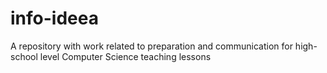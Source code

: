 # info-ideea
A repository with work related to preparation and communication for high-school level Computer Science teaching lessons
